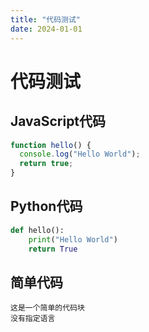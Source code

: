 ```yaml
---
title: "代码测试"
date: 2024-01-01
---
```


# 代码测试

## JavaScript代码
```javascript
function hello() {
  console.log("Hello World");
  return true;
}
```

## Python代码
```python
def hello():
    print("Hello World")
    return True
```

## 简单代码
```
这是一个简单的代码块
没有指定语言
